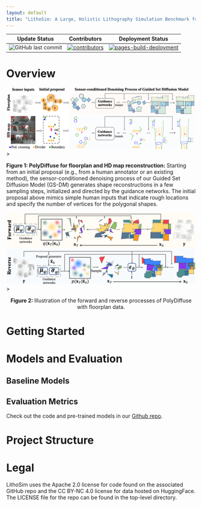 ```yaml
---
layout: default
title: "LithoSim: A Large, Holistic Lithography Simulation Benchmark for AI-Driven Semiconductor Manufacturing"
---
```



| Update Status | Contributors | Deployment Status |
| ----------------------------------- | ------------------------------------- | ---------------------------------------------------- |
| ![GitHub last commit](https://img.shields.io/github/last-commit/dw-hongquan/dw-hongquan.github.io) | [![contributors](https://img.shields.io/github/contributors/dw-hongquan/dw-hongquan.github.io.svg)](https://github.com/dw-hongquan/dw-hongquan.github.io/graphs/contributors) | [![pages-build-deployment](https://github.com/dw-hongquan/dw-hongquan.github.io/actions/workflows/pages/pages-build-deployment/badge.svg)](https://github.com/dw-hongquan/dw-hongquan.github.io/actions/workflows/pages/pages-build-deployment) |

# Overview


<div>
	<img width="900" src="assets/img/teaser.png" class="center"> 
</div>>
<p>
<strong>Figure 1: PolyDiffuse for floorplan and HD map reconstruction:</strong> Starting from an initial proposal (e.g., from a human annotator or an existing method), the sensor-conditioned denoising process of our Guided Set Diffusion Model (GS-DM) generates shape reconstructions in a few sampling steps, initialized and directed by the guidance networks. The initial proposal above mimics simple human inputs that indicate rough locations and specify the number of vertices  for the polygonal shapes.
</p>

<div>
	<img width="900" src="assets/img/method_figure.png" class="center"> 
</div>>

<p style="text-align:center">
	<strong> Figure 2: </strong>Illustration of the forward and reverse processes of PolyDiffuse with floorplan data.
</p>

# Getting Started



# Models and Evaluation

## Baseline Models



## Evaluation Metrics

Check out the code and pre-trained models in our [Github repo](https://github.com/woodfrog/poly-diffuse).


# Project Structure


# Legal

LithoSim uses the Apache 2.0 license for code found on the associated GitHub repo and the CC BY-NC 4.0 license for data hosted on HuggingFace.  The LICENSE file for the repo can be found in the top-level directory.

